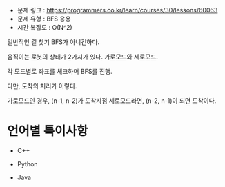 * 문제 링크 : https://programmers.co.kr/learn/courses/30/lessons/60063
* 문제 유형 : BFS 응용
* 시간 복잡도 : O(N^2)

일반적인 길 찾기 BFS가 아니긴하다.

움직이는 로봇의 상태가 2가지가 있다. 가로모드와 세로모드.

각 모드별로 좌표를 체크하며 BFS를 진행.

다만, 도착의 처리가 이렇다.

가로모드인 경우, (n-1, n-2)가 도착지점
세로모드라면, (n-2, n-1)이 되면 도착이다.



# 언어별 특이사항

- C++

- Python

- Java

